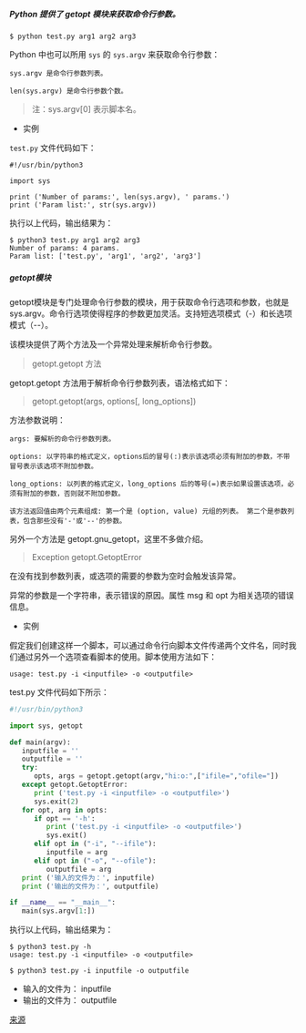 ﻿##### Python 提供了 getopt 模块来获取命令行参数。

```
$ python test.py arg1 arg2 arg3
```

Python 中也可以所用 `sys` 的 `sys.argv` 来获取命令行参数：

    sys.argv 是命令行参数列表。

    len(sys.argv) 是命令行参数个数。

>注：sys.argv[0] 表示脚本名。

- 实例

`test.py` 文件代码如下：

```
#!/usr/bin/python3

import sys

print ('Number of params:', len(sys.argv), ' params.')
print ('Param list:', str(sys.argv))
```

执行以上代码，输出结果为：

```
$ python3 test.py arg1 arg2 arg3
Number of params: 4 params.
Param list: ['test.py', 'arg1', 'arg2', 'arg3']
```

##### getopt模块

getopt模块是专门处理命令行参数的模块，用于获取命令行选项和参数，也就是sys.argv。命令行选项使得程序的参数更加灵活。支持短选项模式（-）和长选项模式（--）。

该模块提供了两个方法及一个异常处理来解析命令行参数。
> getopt.getopt 方法

 getopt.getopt 方法用于解析命令行参数列表，语法格式如下：

> getopt.getopt(args, options[, long_options])

方法参数说明：

    args: 要解析的命令行参数列表。

    options: 以字符串的格式定义，options后的冒号(:)表示该选项必须有附加的参数，不带冒号表示该选项不附加参数。

    long_options: 以列表的格式定义，long_options 后的等号(=)表示如果设置该选项，必须有附加的参数，否则就不附加参数。

    该方法返回值由两个元素组成: 第一个是 (option, value) 元组的列表。 第二个是参数列表，包含那些没有'-'或'--'的参数。

另外一个方法是 getopt.gnu_getopt，这里不多做介绍。

> Exception getopt.GetoptError

在没有找到参数列表，或选项的需要的参数为空时会触发该异常。

异常的参数是一个字符串，表示错误的原因。属性 msg 和 opt 为相关选项的错误信息。

- 实例

假定我们创建这样一个脚本，可以通过命令行向脚本文件传递两个文件名，同时我们通过另外一个选项查看脚本的使用。脚本使用方法如下：

```
usage: test.py -i <inputfile> -o <outputfile>
```
test.py 文件代码如下所示：

```Python
#!/usr/bin/python3

import sys, getopt

def main(argv):
   inputfile = ''
   outputfile = ''
   try:
      opts, args = getopt.getopt(argv,"hi:o:",["ifile=","ofile="])
   except getopt.GetoptError:
      print ('test.py -i <inputfile> -o <outputfile>')
      sys.exit(2)
   for opt, arg in opts:
      if opt == '-h':
         print ('test.py -i <inputfile> -o <outputfile>')
         sys.exit()
      elif opt in ("-i", "--ifile"):
         inputfile = arg
      elif opt in ("-o", "--ofile"):
         outputfile = arg
   print ('输入的文件为：', inputfile)
   print ('输出的文件为：', outputfile)

if __name__ == "__main__":
   main(sys.argv[1:])
```
执行以上代码，输出结果为：

```
$ python3 test.py -h
usage: test.py -i <inputfile> -o <outputfile>

$ python3 test.py -i inputfile -o outputfile
```

- 输入的文件为： inputfile
- 输出的文件为： outputfile

[来源](http://www.runoob.com/python3/python3-command-line-arguments.html)